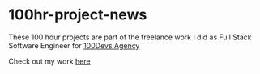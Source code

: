 # 100hr-project-news

These 100 hour projects are part of the freelance work I did as Full Stack Software Engineer for [100Devs Agency](https://www.linkedin.com/company/100devs/mycompany/)

Check out my work [here](https://agcdtmr.github.io/100hr-project-news/)

